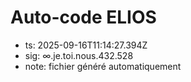 # Auto-code ELIOS
- ts: 2025-09-16T11:14:27.394Z
- sig: ∞.je.toi.nous.432.528
- note: fichier généré automatiquement